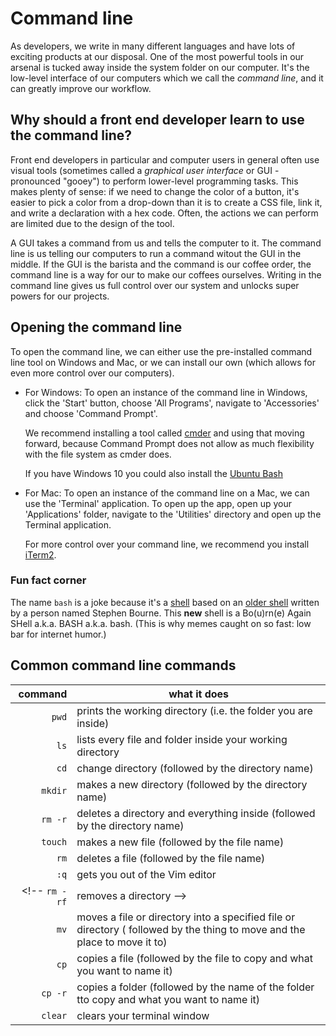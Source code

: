 # Command line

As developers, we write in many different languages and have lots of exciting products at our disposal. One of the most powerful tools in our arsenal is tucked away inside the system folder on our computer. It's the low-level interface of our computers which we call the _command line_, and it can greatly improve our workflow.

## Why should a front end developer learn to use the command line?

Front end developers in particular and computer users in general often use visual tools (sometimes called a _graphical user interface_ or GUI - pronounced "gooey") to perform lower-level programming tasks. This makes plenty of sense: if we need to change the color of a button, it's easier to pick a color from a drop-down than it is to create a CSS file, link it, and write a declaration with a hex code. Often, the actions we can perform are limited due to the design of the tool. 

A GUI takes a command from us and tells the computer to it. The command line is us telling our computers to run a command witout the GUI in the middle. If the GUI is the barista and the command is our coffee order, the command line is a way for our to make our coffees ourselves. Writing in the command line gives us full control over our system and unlocks super powers for our projects.

## Opening the command line

To open the command line, we can either use the pre-installed command line tool on Windows and Mac, or we can install our own (which allows for even more control over our computers).

* For Windows:
  To open an instance of the command line in Windows, click the 'Start' button, choose 'All Programs', navigate to 'Accessories' and choose 'Command Prompt'.

  We recommend installing a tool called [cmder](http://cmder.net/) and using that moving forward, because Command Prompt does not allow as much flexibility with the file system as cmder does.

  If you have Windows 10 you could also install the [Ubuntu Bash](http://www.howtogeek.com/249966/how-to-install-and-use-the-linux-bash-shell-on-windows-10/)

* For Mac:
  To open an instance of the command line on a Mac, we can use the 'Terminal' application. To open up the app, open up your 'Applications' folder, navigate to the 'Utilities' directory and open up the Terminal application.

  For more control over your command line, we recommend you install [iTerm2](http://iterm2.com/).

### Fun fact corner

The name `bash` is a joke because it's a [shell](https://en.wikipedia.org/wiki/Shell_(computing)) based on an [older shell](https://en.wikipedia.org/wiki/Bourne_shell) written by a person named Stephen Bourne. This **new** shell is a Bo(u)rn(e) Again SHell a.k.a. BASH a.k.a. bash. (This is why memes caught on so fast: low bar for internet humor.)

## Common command line commands

command | what it does
---: | ---
`pwd` | prints the working directory (i.e. the folder you are inside)
`ls` | lists every file and folder inside your working directory
`cd` | change directory (followed by the directory name)
`mkdir` | makes a new directory (followed by the directory name)
`rm -r` | deletes a directory and everything inside (followed by the directory name)
`touch` | makes a new file (followed by the file name)
`rm` | deletes a file (followed by the file name)
`:q` | gets you out of the Vim editor
<!-- `rm -rf` | removes a directory  -->
`mv` | moves a file or directory into a specified file or directory ( followed by the thing to move and the place to move it to) 
`cp` | copies a file (followed by the file to copy and what you want to name it)
`cp -r`| copies a folder (followed by the name of the folder tto copy and what you want to name it)
`clear` | clears your terminal window